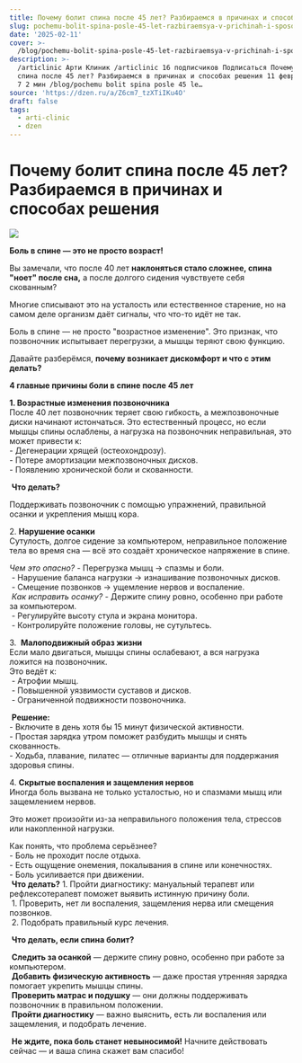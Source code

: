 ```yaml
---
title: Почему болит спина после 45 лет? Разбираемся в причинах и способах решения
slug: pochemu-bolit-spina-posle-45-let-razbiraemsya-v-prichinah-i-sposobah-resheniya
date: '2025-02-11'
cover: >-
  /blog/pochemu-bolit-spina-posle-45-let-razbiraemsya-v-prichinah-i-sposobah-resheniya/cover.jpg
description: >-
  /articlinic Арти Клиник /articlinic 16 подписчиков Подписаться Почему болит
  спина после 45 лет? Разбираемся в причинах и способах решения 11 февраля11 фев
  7 2 мин /blog/pochemu bolit spina posle 45 le…
source: 'https://dzen.ru/a/Z6cm7_tzXTiIKu4O'
draft: false
tags:
  - arti-clinic
  - dzen
---
```


# Почему болит спина после 45 лет? Разбираемся в причинах и способах решения

![](/blog/pochemu-bolit-spina-posle-45-let-razbiraemsya-v-prichinah-i-sposobah-resheniya/img-0.jpg)

**Боль в спине — это не просто возраст!**  
  
Вы замечали, что после 40 лет **наклоняться стало сложнее, спина "ноет" после сна,** а после долгого сидения чувствуете себя скованным?  
  
Многие списывают это на усталость или естественное старение, но на самом деле организм даёт сигналы, что что-то идёт не так.  
  
Боль в спине — не просто "возрастное изменение". Это признак, что позвоночник испытывает перегрузки, а мышцы теряют свою функцию.

Давайте разберёмся, **почему возникает дискомфорт и что с этим делать?**

**4 главные причины боли в спине после 45 лет**  
  
**1\. Возрастные изменения позвоночника**  
После 40 лет позвоночник теряет свою гибкость, а межпозвоночные диски начинают истончаться. Это естественный процесс, но если мышцы спины ослаблены, а нагрузка на позвоночник неправильная, это может привести к:  
\- Дегенерации хрящей (остеохондрозу).  
\- Потере амортизации межпозвоночных дисков.  
\- Появлению хронической боли и скованности.

  
 **Что делать?**

Поддерживать позвоночник с помощью упражнений, правильной осанки и укрепления мышц кора.  
  
2\. **Нарушение осанки**  
Сутулость, долгое сидение за компьютером, неправильное положение тела во время сна — всё это создаёт хроническое напряжение в спине.  
  
_Чем это опасно?_ - Перегрузка мышц → спазмы и боли.  
 - Нарушение баланса нагрузки → изнашивание позвоночных дисков.  
 - Смещение позвонков → ущемление нервов и воспаление.  
 _Как исправить осанку?_ - Держите спину ровно, особенно при работе за компьютером.  
 - Регулируйте высоту стула и экрана монитора.  
 - Контролируйте положение головы, не сутультесь.  
  
3\.  **Малоподвижный образ жизни**  
Если мало двигаться, мышцы спины ослабевают, а вся нагрузка ложится на позвоночник.  
Это ведёт к:  
 - Атрофии мышц.  
 - Повышенной уязвимости суставов и дисков.  
 - Ограниченной подвижности позвоночника.

  
 **Решение:**  
\- Включите в день хотя бы 15 минут физической активности.  
\- Простая зарядка утром поможет разбудить мышцы и снять скованность.  
\- Ходьба, плавание, пилатес — отличные варианты для поддержания здоровья спины.  
  
4\. **Скрытые воспаления и защемления нервов**  
Иногда боль вызвана не только усталостью, но и спазмами мышц или защемлением нервов.

Это может произойти из-за неправильного положения тела, стрессов или накопленной нагрузки.  
  
Как понять, что проблема серьёзнее?  
\- Боль не проходит после отдыха.  
\- Есть ощущение онемения, покалывания в спине или конечностях.  
\- Боль усиливается при движении.  
 **Что делать?** 1. Пройти диагностику: мануальный терапевт или рефлексотерапевт поможет выявить истинную причину боли.  
 1. Проверить, нет ли воспаления, защемления нерва или смещения позвонков.  
 2. Подобрать правильный курс лечения.

  
 **Что делать, если спина болит?**  
  
 **Следить за осанкой** — держите спину ровно, особенно при работе за компьютером.  
 **Добавить физическую активность** — даже простая утренняя зарядка помогает укрепить мышцы спины.  
 **Проверить матрас и подушку** — они должны поддерживать позвоночник в правильном положении.  
 **Пройти диагностику** — важно выяснить, есть ли воспаления или защемления, и подобрать лечение.  
  
 **Не ждите, пока боль станет невыносимой!** Начните действовать сейчас — и ваша спина скажет вам спасибо!